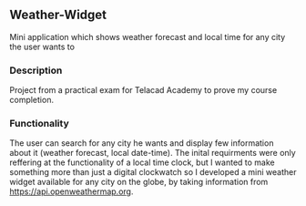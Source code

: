 ## Weather-Widget

Mini application which shows weather forecast and local time for any city the user wants to

### Description

Project from a practical exam for Telacad Academy to prove my course completion.

### Functionality
The user can search for any city he wants and display few information about it (weather forecast, local date-time). The inital requirments were only reffering at the functionality of a local time clock, but I wanted to make something more than just a digital clockwatch so I developed a mini weather widget available for any city on the globe, by taking information from https://api.openweathermap.org.
